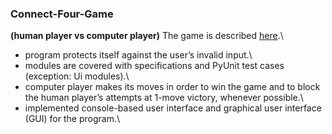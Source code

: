 ### Connect-Four-Game
**(human player vs computer player)**
The game is described [here](https://en.wikipedia.org/wiki/Connect_Four).\
  - program protects itself against the user’s invalid input.\
  - modules are covered with specifications and PyUnit test cases (exception: Ui modules).\
  - computer player makes its moves in order to win the game and to block the human player’s attempts at 1-move victory, whenever possible.\
  - implemented console-based user interface and graphical user interface (GUI) for the program.\
